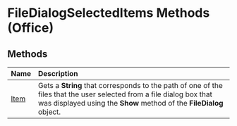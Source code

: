 
# FileDialogSelectedItems Methods (Office)

## Methods



|**Name**|**Description**|
|:-----|:-----|
|[Item](25444621-5886-3465-6773-3ea59c5f2ea2.md)|Gets a  **String** that corresponds to the path of one of the files that the user selected from a file dialog box that was displayed using the **Show** method of the **FileDialog** object.|
